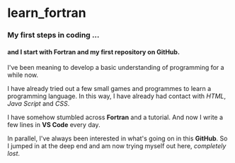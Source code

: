 # learn_fortran
<h3>My first steps in coding ...</h3>
<h4>and I start with Fortran and my first repository on GitHub.</h4>
<p>I've been meaning to develop a basic understanding of programming for a while now.</p>
<p>I have already tried out a few small games and programmes to learn a programming language. In this way, I have already had contact with <em>HTML</em>, <em>Java Script</em> and <em>CSS</em>.</p>
<p>I have somehow stumbled across <strong>Fortran</strong> and a tutorial. And now I write a few lines in <strong>VS Code</strong> every day.</p>
<p>In parallel, I've always been interested in what's going on in this <strong>GitHub</strong>. So I jumped in at the deep end and am now trying myself out here, <em>completely lost</em>.</p>
